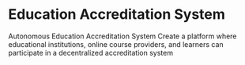 # Education Accreditation System
Autonomous Education Accreditation System Create a platform where educational institutions, online course providers, and learners can participate in a decentralized accreditation system
